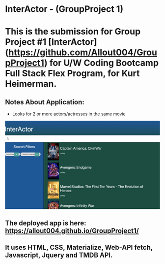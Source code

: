 # InterActor - (GroupProject 1)

# This is the submission for Group Project #1 [InterActor] (https://github.com/Allout004/GroupProject1) for U/W Coding Bootcamp Full Stack Flex Program, for Kurt Heimerman.

## Notes About Application:      
* Looks for 2 or more actors/actresses in the same movie

![Screenshot of InterActor](./assets/pictures/AppScreenShot.png)

## The deployed app is here:  https://allout004.github.io/GroupProject1/

## It uses HTML, CSS, Materialize, Web-API fetch, Javascript, Jquery and TMDB API.